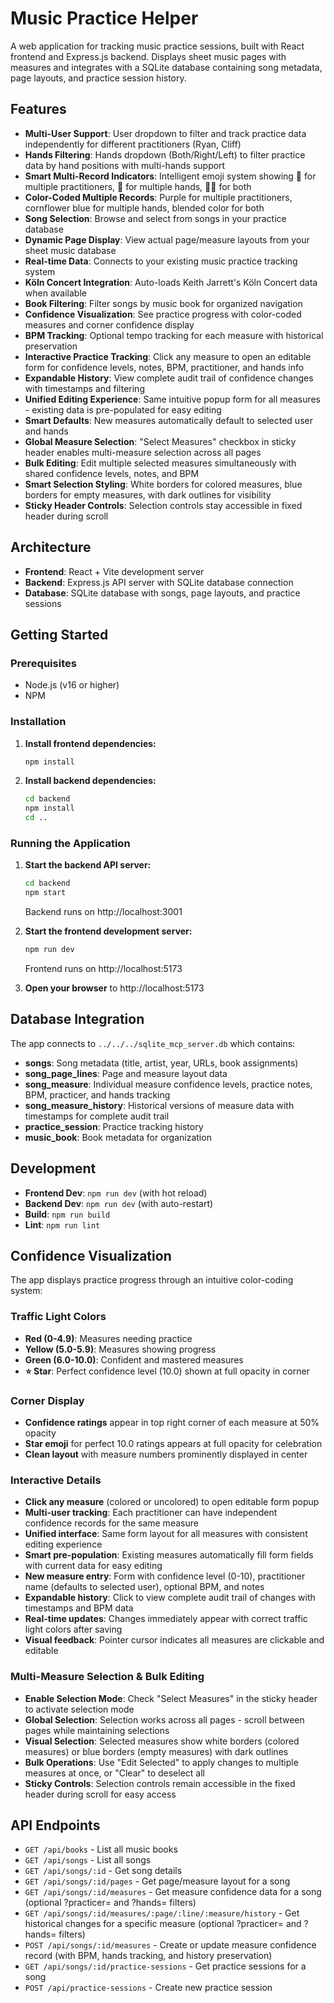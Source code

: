 # Music Practice Helper

A web application for tracking music practice sessions, built with React frontend and Express.js backend. Displays sheet music pages with measures and integrates with a SQLite database containing song metadata, page layouts, and practice session history.

## Features

- **Multi-User Support**: User dropdown to filter and track practice data independently for different practitioners (Ryan, Cliff)
- **Hands Filtering**: Hands dropdown (Both/Right/Left) to filter practice data by hand positions with multi-hands support
- **Smart Multi-Record Indicators**: Intelligent emoji system showing 👥 for multiple practitioners, 🙌 for multiple hands, 👥🙌 for both
- **Color-Coded Multiple Records**: Purple for multiple practitioners, cornflower blue for multiple hands, blended color for both
- **Song Selection**: Browse and select from songs in your practice database
- **Dynamic Page Display**: View actual page/measure layouts from your sheet music database
- **Real-time Data**: Connects to your existing music practice tracking system
- **Köln Concert Integration**: Auto-loads Keith Jarrett's Köln Concert data when available
- **Book Filtering**: Filter songs by music book for organized navigation
- **Confidence Visualization**: See practice progress with color-coded measures and corner confidence display
- **BPM Tracking**: Optional tempo tracking for each measure with historical preservation
- **Interactive Practice Tracking**: Click any measure to open an editable form for confidence levels, notes, BPM, practitioner, and hands info
- **Expandable History**: View complete audit trail of confidence changes with timestamps and filtering
- **Unified Editing Experience**: Same intuitive popup form for all measures - existing data is pre-populated for easy editing
- **Smart Defaults**: New measures automatically default to selected user and hands
- **Global Measure Selection**: "Select Measures" checkbox in sticky header enables multi-measure selection across all pages
- **Bulk Editing**: Edit multiple selected measures simultaneously with shared confidence levels, notes, and BPM
- **Smart Selection Styling**: White borders for colored measures, blue borders for empty measures, with dark outlines for visibility
- **Sticky Header Controls**: Selection controls stay accessible in fixed header during scroll

## Architecture

- **Frontend**: React + Vite development server
- **Backend**: Express.js API server with SQLite database connection
- **Database**: SQLite database with songs, page layouts, and practice sessions

## Getting Started

### Prerequisites

- Node.js (v16 or higher)
- NPM

### Installation

1. **Install frontend dependencies:**
   ```bash
   npm install
   ```

2. **Install backend dependencies:**
   ```bash
   cd backend
   npm install
   cd ..
   ```

### Running the Application

1. **Start the backend API server:**
   ```bash
   cd backend
   npm start
   ```
   Backend runs on http://localhost:3001

2. **Start the frontend development server:**
   ```bash
   npm run dev
   ```
   Frontend runs on http://localhost:5173

3. **Open your browser** to http://localhost:5173

## Database Integration

The app connects to `../../../sqlite_mcp_server.db` which contains:
- **songs**: Song metadata (title, artist, year, URLs, book assignments)
- **song_page_lines**: Page and measure layout data  
- **song_measure**: Individual measure confidence levels, practice notes, BPM, practicer, and hands tracking
- **song_measure_history**: Historical versions of measure data with timestamps for complete audit trail
- **practice_session**: Practice tracking history
- **music_book**: Book metadata for organization

## Development

- **Frontend Dev**: `npm run dev` (with hot reload)
- **Backend Dev**: `npm run dev` (with auto-restart)
- **Build**: `npm run build`
- **Lint**: `npm run lint`

## Confidence Visualization

The app displays practice progress through an intuitive color-coding system:

### **Traffic Light Colors**
- **Red (0-4.9)**: Measures needing practice
- **Yellow (5.0-5.9)**: Measures showing progress  
- **Green (6.0-10.0)**: Confident and mastered measures
- **⭐ Star**: Perfect confidence level (10.0) shown at full opacity in corner

### **Corner Display**
- **Confidence ratings** appear in top right corner of each measure at 50% opacity
- **Star emoji** for perfect 10.0 ratings appears at full opacity for celebration
- **Clean layout** with measure numbers prominently displayed in center

### **Interactive Details**
- **Click any measure** (colored or uncolored) to open editable form popup
- **Multi-user tracking**: Each practitioner can have independent confidence records for the same measure
- **Unified interface**: Same form layout for all measures with consistent editing experience
- **Smart pre-population**: Existing measures automatically fill form fields with current data for easy editing
- **New measure entry**: Form with confidence level (0-10), practitioner name (defaults to selected user), optional BPM, and notes
- **Expandable history**: Click to view complete audit trail of changes with timestamps and BPM data
- **Real-time updates**: Changes immediately appear with correct traffic light colors after saving
- **Visual feedback**: Pointer cursor indicates all measures are clickable and editable

### **Multi-Measure Selection & Bulk Editing**
- **Enable Selection Mode**: Check "Select Measures" in the sticky header to activate selection mode
- **Global Selection**: Selection works across all pages - scroll between pages while maintaining selections
- **Visual Selection**: Selected measures show white borders (colored measures) or blue borders (empty measures) with dark outlines
- **Bulk Operations**: Use "Edit Selected" to apply changes to multiple measures at once, or "Clear" to deselect all
- **Sticky Controls**: Selection controls remain accessible in the fixed header during scroll for easy access

## API Endpoints

- `GET /api/books` - List all music books
- `GET /api/songs` - List all songs
- `GET /api/songs/:id` - Get song details
- `GET /api/songs/:id/pages` - Get page/measure layout for a song
- `GET /api/songs/:id/measures` - Get measure confidence data for a song (optional ?practicer= and ?hands= filters)
- `GET /api/songs/:id/measures/:page/:line/:measure/history` - Get historical changes for a specific measure (optional ?practicer= and ?hands= filters)
- `POST /api/songs/:id/measures` - Create or update measure confidence record (with BPM, hands tracking, and history preservation)
- `GET /api/songs/:id/practice-sessions` - Get practice sessions for a song
- `POST /api/practice-sessions` - Create new practice session
